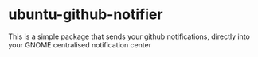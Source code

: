 # ubuntu-github-notifier
This is a simple package that sends your github notifications, directly into your GNOME centralised notification center
